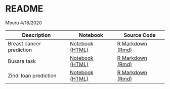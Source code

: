 README
================
Mburu
4/18/2020

| Description              | Notebook                                                                                  | Source Code                                                  |
| ------------------------ | ----------------------------------------------------------------------------------------- | ------------------------------------------------------------ |
| Breast cancer prediction | [Notebook (HTML)](https://m-mburu.github.io/breast_cancer_prediction/cancer_data.nb.html) | [R Markdown (Rmd)](breast_cancer_prediction/cancer_data.Rmd) |
| Busara task              | [Notebook (HTML)](https://m-mburu.github.io/busara_task/busara-data-analysis.html)        | [R Markdown (Rmd)](busara%20data%20analysis.Rmd)             |
| Zindi loan prediction    | [Notebook (HTML)](https://m-mburu.github.io/loan_prediction/loan_prediction.html)         | [R Markdown (Rmd)](loan_prediction.Rmd)                      |
